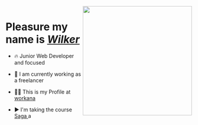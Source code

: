   <img align="right" height="295em" src="https://uploads.spiritfanfiction.com/historias/capitulos/201808/a-biblioteca-do-amor-14120768-290820180126.gif"/>
  
  
<h1 align="left">Pleasure my name is <a href="https://www.workana.com/freelancer/bae8fa5d192be3ecd7608c10d05ab276"><i>Wilker</i></a></h1>


 - 🔥 Junior Web Developer and focused

 - 🔭 I am currently working as a freelancer

 - 👨‍💻 This is my Profile at [workana ](https://www.workana.com/freelancer/bae8fa5d192be3ecd7608c10d05ab276)

 - ▶️ I'm taking the course [Saga ](https://www.saga.com.br/cursos?utm_id=google)
a